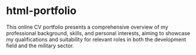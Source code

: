 # html-portfolio
This online CV portfolio presents a comprehensive overview of my professional background, skills, and personal interests, aiming to showcase my qualifications and suitability for relevant roles in both the development field and the military sector.
